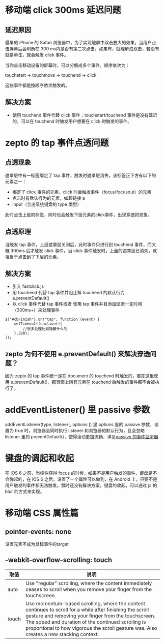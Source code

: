 # 移动端 click 300ms 延迟问题

## 延迟原因

最早的 iPhone 的 Safari 浏览器中，为了实现触屏中双击放大的效果，当用户点击屏幕后会判断在 300 ms内是否有第二次点击，如果有，就理解成双击，若没有就是单击，就会触发 click 事件。

当你点击移动设备的屏幕时，可以分解成多个事件，顺序依次为：

touchstart -> touchmove -> touchend -> click

这些事件都是按顺序依次触发的。

## 解决方案
- 使用 touchend 事件代替 click 事件：touchstart/touchend 事件是没有延迟的，可以在 touchend 时触发用户想要在 click 时触发的事件。




# zepto 的 tap 事件点透问题

## 点透现象

遮罩层中有一标签绑定了 tap 事件，触发时遮罩层消失，该标签正下方有以下的元素之一：

- 绑定了 click 事件的元素、click 时会触发事件（focus/focusout）的元素
- 点击时有默认行为的元素，如超链接 a
- input（会出系统键盘的 type 类型）

此时点击上层的标签，同时也会触发下层元素的click事件，出现穿透的现象。


## 点透原理

当触发 tap 事件，上层遮罩层关闭后，此时事件只进行到 touchend 事件，而大概 300ms 后才触发 click 事件，当 click 事件触发时，上面的遮罩层已消失，就相当于点击到了下层的元素。


## 解决方案

- 引入 fastclick.js
- 用 touchend 代替 tap 事件并阻止掉 touchend 的默认行为 e.preventDefault()
- 以 click 事件代替 tap 事件或者 使用 tap 事件并且添加延迟一定时间（300ms+）来处理事件

```
$("#cbFinish").on("tap", function (event) {
    setTimeout(function(){
        //很多处理比如隐藏什么的
    },320);
});
```


## zepto 为何不使用 e.preventDefault() 来解决穿透问题？
因为 zepto 的 tap 事件统一是在 document 的 touchend 时触发的，若在这里使用 e.preventDefault()，那页面上所有元素在 touchend 后触发的事件都不会被执行了。


# addEventListener() 里 passive 参数

addEventListener(type, listener[, options ]) 里 options 里的 passive 参数，设置为 true 时，浏览器会同时执行 listener 和浏览器的默认行为，且会忽略 listener 里的 preventDefault()，使得滚动更加流畅，详见[passive 的事件监听器](http://www.cnblogs.com/ziyunfei/p/5545439.html)



# 键盘的调起和收起

在 iOS 6 之前，当控件获得 focus 的时候，如果不是用户触发的事件，键盘是不会弹起的，在 iOS 6 之后，设置了一个属性可以做到，在 Android 上，只要不是用户触发的事件都无法触发。暂时还没有解决方案。键盘的收起，可以通过 js 的 blur 的方式来实现。


# 移动端 CSS 属性篇

## pointer-events: none
设置元素不成为鼠标事件的target


## -webkit-overflow-scrolling: touch

取值 | 说明
-- | --
auto | Use "regular" scrolling, where the content immediately ceases to scroll when you remove your finger from the touchscreen.
touch | Use momentum-based scrolling, where the content continues to scroll for a while after finishing the scroll gesture and removing your finger from the touchscreen. The speed and duration of the continued scrolling is proportional to how vigorous the scroll gesture was. Also creates a new stacking context.












